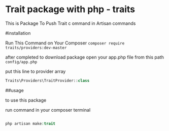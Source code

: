 # Trait package with php - traits
This is Package To Push Trait c ommand in Artisan commands

#installation

Run This Command on Your Composer
` composer require traits/providers:dev-master `

after completed to download package
open your app.php file from this path ` config/app.php `

put this line to provider array

```php
Traits\Providers\TraitProvider::class

```


##usage

to use this package

run command in your composer terminal 

```php

php artisan make:trait

```
